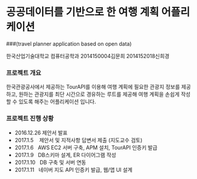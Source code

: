 # 공공데이터를 기반으로 한 여행 계획 어플리케이션 
###(travel planner application based on open data)

한국산업기술대학교 컴퓨터공학과
2014150004김문희 2014152018신희경

### 프로젝트 개요

한국관광공사에서 제공하는 TourAPI를 이용해 여행 계획에 필요한 관광지 정보를 제공하고,
원하는 관광지를 최단 시간으로 경유하는 루트를 제공해 여행 계획을 손쉽게 작성할 수 있도록 해주는
어플리케이션 입니다.

### 프로젝트 진행 상황

* 2016.12.26  제안서 발표
* 2017.1.5    제안서 및 지적사항 답변서 제출 (지도교수 검토)
* 2017.1.6    AWS EC2 서버 구축, APM 설치, TourAPI 인증키 발급
* 2017.1.9    DB스키마 설계, ER 다이어그램 작성
* 2017.1.10   DB 구축 및 서버 연동
* 2017.1.11   네이버 지도 API 인증키 발급, 웹/앱 UI 설계

